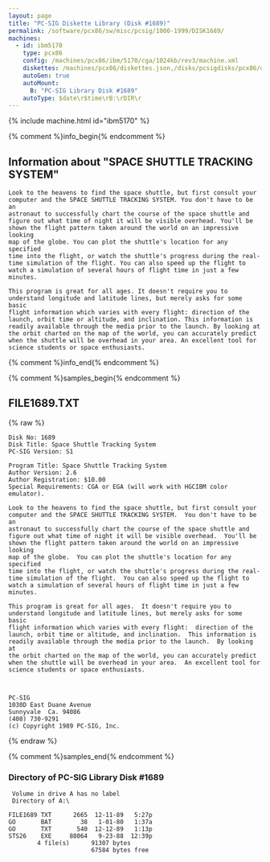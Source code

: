 ```yaml
---
layout: page
title: "PC-SIG Diskette Library (Disk #1689)"
permalink: /software/pcx86/sw/misc/pcsig/1000-1999/DISK1689/
machines:
  - id: ibm5170
    type: pcx86
    config: /machines/pcx86/ibm/5170/cga/1024kb/rev3/machine.xml
    diskettes: /machines/pcx86/diskettes.json,/disks/pcsigdisks/pcx86/diskettes.json
    autoGen: true
    autoMount:
      B: "PC-SIG Library Disk #1689"
    autoType: $date\r$time\rB:\rDIR\r
---
```


{% include machine.html id="ibm5170" %}

{% comment %}info_begin{% endcomment %}

## Information about "SPACE SHUTTLE TRACKING SYSTEM"

    Look to the heavens to find the space shuttle, but first consult your
    computer and the SPACE SHUTTLE TRACKING SYSTEM. You don't have to be an
    astronaut to successfully chart the course of the space shuttle and
    figure out what time of night it will be visible overhead. You'll be
    shown the flight pattern taken around the world on an impressive looking
    map of the globe. You can plot the shuttle's location for any specified
    time into the flight, or watch the shuttle's progress during the real-
    time simulation of the flight. You can also speed up the flight to
    watch a simulation of several hours of flight time in just a few
    minutes.
    
    This program is great for all ages. It doesn't require you to
    understand longitude and latitude lines, but merely asks for some basic
    flight information which varies with every flight: direction of the
    launch, orbit time or altitude, and inclination. This information is
    readily available through the media prior to the launch. By looking at
    the orbit charted on the map of the world, you can accurately predict
    when the shuttle will be overhead in your area. An excellent tool for
    science students or space enthusiasts.
{% comment %}info_end{% endcomment %}

{% comment %}samples_begin{% endcomment %}

## FILE1689.TXT

{% raw %}
```
Disk No: 1689                                                           
Disk Title: Space Shuttle Tracking System                               
PC-SIG Version: S1                                                      
                                                                        
Program Title: Space Shuttle Tracking System                            
Author Version: 2.6                                                     
Author Registration: $10.00                                             
Special Requirements: CGA or EGA (will work with HGCIBM color emulator).
                                                                        
Look to the heavens to find the space shuttle, but first consult your   
computer and the SPACE SHUTTLE TRACKING SYSTEM.  You don't have to be an
astronaut to successfully chart the course of the space shuttle and     
figure out what time of night it will be visible overhead.  You'll be   
shown the flight pattern taken around the world on an impressive looking
map of the globe.  You can plot the shuttle's location for any specified
time into the flight, or watch the shuttle's progress during the real-  
time simulation of the flight.  You can also speed up the flight to     
watch a simulation of several hours of flight time in just a few        
minutes.                                                                
                                                                        
This program is great for all ages.  It doesn't require you to          
understand longitude and latitude lines, but merely asks for some basic 
flight information which varies with every flight:  direction of the    
launch, orbit time or altitude, and inclination.  This information is   
readily available through the media prior to the launch.  By looking at 
the orbit charted on the map of the world, you can accurately predict   
when the shuttle will be overhead in your area.  An excellent tool for  
science students or space enthusiasts.                                  
                                                                        
                                                                        
                                                                        
PC-SIG                                                                  
1030D East Duane Avenue                                                 
Sunnyvale  Ca. 94086                                                    
(408) 730-9291                                                          
(c) Copyright 1989 PC-SIG, Inc.                                         
```
{% endraw %}

{% comment %}samples_end{% endcomment %}

### Directory of PC-SIG Library Disk #1689

     Volume in drive A has no label
     Directory of A:\

    FILE1689 TXT      2665  12-11-89   5:27p
    GO       BAT        38   1-01-80   1:37a
    GO       TXT       540  12-12-89   1:13p
    STS26    EXE     88064   9-23-88  12:39p
            4 file(s)      91307 bytes
                           67584 bytes free
